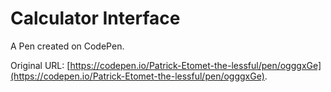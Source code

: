 # Calculator Interface

A Pen created on CodePen.

Original URL: [https://codepen.io/Patrick-Etomet-the-lessful/pen/ogggxGe](https://codepen.io/Patrick-Etomet-the-lessful/pen/ogggxGe).

